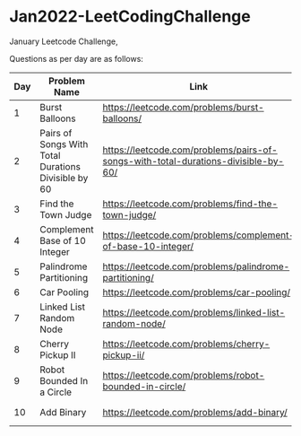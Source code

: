 # Jan2022-LeetCodingChallenge
January Leetcode Challenge,

Questions as per day are as follows:

| Day | Problem Name                                        | Link                                                                               | Related Topics          | Difficulty |
|-----|-----------------------------------------------------|------------------------------------------------------------------------------------|-------------------------|------------|
| 1   | Burst Balloons                                      | https://leetcode.com/problems/burst-balloons/                                      | Dynamic Programming     | Hard       |
| 2   | Pairs of Songs With Total Durations Divisible by 60 | https://leetcode.com/problems/pairs-of-songs-with-total-durations-divisible-by-60/ | Dynamic Programming     | Medium     |
| 3   | Find the Town Judge                                 | https://leetcode.com/problems/find-the-town-judge/                                 | Arrays                  | Easy       |
| 4   | Complement Base of 10 Integer                       | https://leetcode.com/problems/complement-of-base-10-integer/                       | Bit Manipulation        | Easy       |
| 5   | Palindrome Partitioning                             | https://leetcode.com/problems/palindrome-partitioning/                             | Backtracking/DP         | Medium     |
| 6   | Car Pooling                                         | https://leetcode.com/problems/car-pooling/                                         | Arrays                  | Medium     |
| 7   | Linked List Random Node                             | https://leetcode.com/problems/linked-list-random-node/                             | Math                    | Medium     |
| 8   | Cherry Pickup II                                    | https://leetcode.com/problems/cherry-pickup-ii/                                    | Graphs (DFS)            | Hard       |
| 9   | Robot Bounded In a Circle                           | https://leetcode.com/problems/robot-bounded-in-circle/                             | Math/String             | Medium     |
| 10  | Add Binary                                          | https://leetcode.com/problems/add-binary/                                          | Bit Manipulation (Math) | Easy       |
